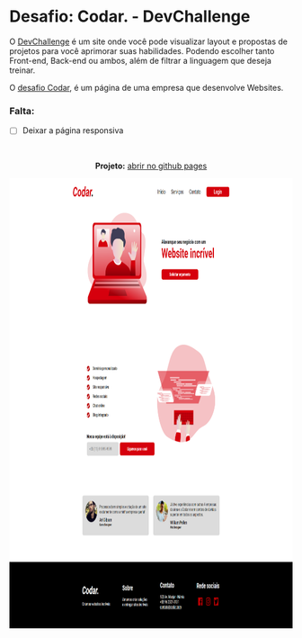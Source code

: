 # Desafio: Codar. - DevChallenge
O <a href="https://www.devchallenge.com.br/">DevChallenge</a> é um site onde você pode visualizar layout e propostas de projetos para você aprimorar suas habilidades. Podendo escolher tanto Front-end, Back-end ou ambos, além de filtrar a linguagem que deseja treinar. 

O <a href="https://www.devchallenge.com.br/challenges/5ed47992adee277fae224a0b/details">desafio Codar</a>, é um página de uma empresa que desenvolve Websites.

### Falta:
- [ ] Deixar a página responsiva


<br>

<p align="center"><strong>Projeto:</strong> <a href="https://luizfranzon.github.io/Codar-DevChallenge/meu_projeto/index.html">abrir no github pages</a></p>
<p align="center"><img height="800" src="meu_projeto/images/site_terminado.png"></p>

